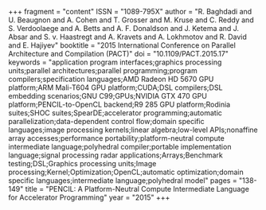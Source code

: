 +++
fragment = "content"
ISSN = "1089-795X"
author = "R. Baghdadi and U. Beaugnon and A. Cohen and T. Grosser and M. Kruse and C. Reddy and S. Verdoolaege and A. Betts and A. F. Donaldson and J. Ketema and J. Absar and S. v. Haastregt and A. Kravets and A. Lokhmotov and R. David and E. Hajiyev"
booktitle = "2015 International Conference on Parallel Architecture and Compilation (PACT)"
doi = "10.1109/PACT.2015.17"
keywords = "application program interfaces;graphics processing units;parallel architectures;parallel programming;program compilers;specification languages;AMD Radeon HD 5670 GPU platform;ARM Mali-T604 GPU platform;CUDA;DSL compilers;DSL embedding scenarios;GNU C99;GPUs;NVIDIA GTX 470 GPU platform;PENCIL-to-OpenCL backend;R9 285 GPU platform;Rodinia suites;SHOC suites;SpearDE;accelerator programming;automatic parallelization;data-dependent control flow;domain specific languages;image processing kernels;linear algebra;low-level APIs;nonaffine array accesses;performance portability;platform-neutral compute intermediate language;polyhedral compiler;portable implementation language;signal processing radar applications;Arrays;Benchmark testing;DSL;Graphics processing units;Image processing;Kernel;Optimization;OpenCL;automatic optimization;domain specific languages;intermediate language;polyhedral model"
pages = "138-149"
title = "PENCIL: A Platform-Neutral Compute Intermediate Language for Accelerator Programming"
year = "2015"
+++

